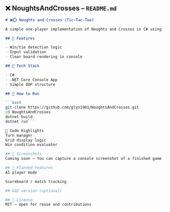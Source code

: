 ## ❌ NoughtsAndCrosses – `README.md`

```markdown
# ❌⭕ Noughts and Crosses (Tic-Tac-Toe)

A simple one-player implementation of Noughts and Crosses in C# using .NET. Built as a console application to demonstrate clean coding practices and basic game logic.

## 🎯 Features

- Win/tie detection logic
- Input validation
- Clear board rendering in console

## 🧱 Tech Stack

- C#
- .NET Core Console App
- Simple OOP structure

## 🚀 How to Run

```bash
git clone https://github.com/glyn1981/NoughtsAndCrosses.git
cd NoughtsAndCrosses
dotnet build
dotnet run```

🧠 Code Highlights
Turn manager
Grid display logic
Win condition evaluator

## 📸 Screenshots
Coming soon – You can capture a console screenshot of a finished game

## 🔮 Planned Features
AI player mode

Scoreboard / match tracking

## GUI version (optional)

## 📄 License
MIT – open for reuse and contributions
